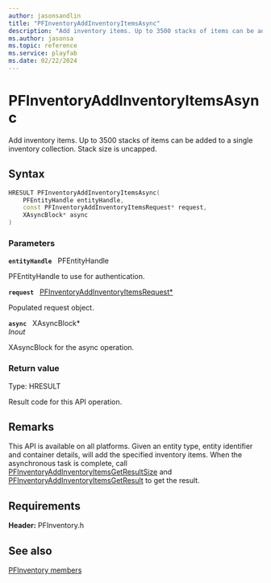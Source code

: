 ```yaml
---
author: jasonsandlin
title: "PFInventoryAddInventoryItemsAsync"
description: "Add inventory items. Up to 3500 stacks of items can be added to a single inventory collection. Stack size is uncapped."
ms.author: jasonsa
ms.topic: reference
ms.service: playfab
ms.date: 02/22/2024
---
```


# PFInventoryAddInventoryItemsAsync  

Add inventory items. Up to 3500 stacks of items can be added to a single inventory collection. Stack size is uncapped.  

## Syntax  
  
```cpp
HRESULT PFInventoryAddInventoryItemsAsync(  
    PFEntityHandle entityHandle,  
    const PFInventoryAddInventoryItemsRequest* request,  
    XAsyncBlock* async  
)  
```  
  
### Parameters  
  
**`entityHandle`** &nbsp; PFEntityHandle  
  
PFEntityHandle to use for authentication.  
  
**`request`** &nbsp; [PFInventoryAddInventoryItemsRequest*](../../pfinventorytypes/structs/pfinventoryaddinventoryitemsrequest.md)  
  
Populated request object.  
  
**`async`** &nbsp; XAsyncBlock*  
*_Inout_*  
  
XAsyncBlock for the async operation.  
  
  
### Return value
Type: HRESULT
  
Result code for this API operation.
  
## Remarks  
  
This API is available on all platforms. Given an entity type, entity identifier and container details, will add the specified inventory items. When the asynchronous task is complete, call [PFInventoryAddInventoryItemsGetResultSize](pfinventoryaddinventoryitemsgetresultsize.md) and [PFInventoryAddInventoryItemsGetResult](pfinventoryaddinventoryitemsgetresult.md) to get the result.
  
## Requirements  
  
**Header:** PFInventory.h
  
## See also  
[PFInventory members](../pfinventory_members.md)  

  
  
